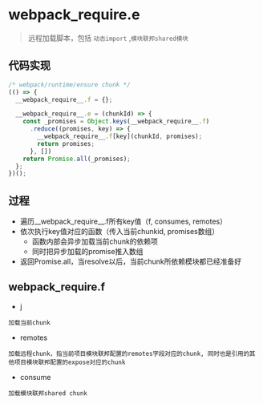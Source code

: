 # __webpack_require__.e
> 远程加载脚本，包括 `动态import` ,`模块联邦shared模块` 

## 代码实现
```js
/* webpack/runtime/ensure chunk */
(() => {
  __webpack_require__.f = {};

  __webpack_require__.e = (chunkId) => {
    const _promises = Object.keys(__webpack_require__.f)
      .reduce((promises, key) => {
        __webpack_require__.f[key](chunkId, promises);
        return promises;
      }, [])
    return Promise.all(_promises);
  };
})();
```

## 过程
- 遍历__webpack_require__.f所有key值（f, consumes, remotes）
- 依次执行key值对应的函数（传入当前chunkid, promises数组）
  - 函数内部会异步加载当前chunk的依赖项
  - 同时把异步加载的promise推入数组
- 返回Promise.all，当resolve以后，当前chunk所依赖模块都已经准备好

## __webpack_require__.f

- j
```
加载当前chunk
```

- remotes
```
加载远程chunk，指当前项目模块联邦配置的remotes字段对应的chunk, 同时也是引用的其他项目模块联邦配置的expose对应的chunk
```

- consume
```
加载模块联邦shared chunk
```
